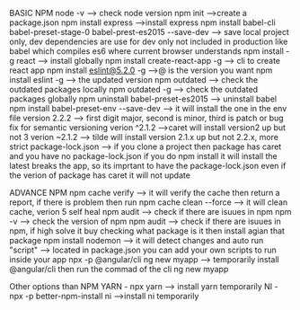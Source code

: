 BASIC NPM
node -v --> check node version
npm init -->create a package.json
npm install express -->install express
npm install babel-cli babel-preset-stage-0 babel-prest-es2015 --save-dev --> save local project only, dev dependencies are use for dev only not included in production like babel which compiles es6 where current browser understands
npm install -g react --> install globally
 npm install create-react-app -g --> cli to create react app
 npm install eslint@5.2.0 -g -->@ is the version you want
 npm install eslint -g --> the updated version
 npm outdated --> check the outdated packages locally
 npm outdated -g --> check the outdated packages globally
 npm uninstall babel-preset-es2015 --> uninstall babel
 npm install babel-preset-env --save-dev --> it will install the one in the env file
 version 2.2.2 --> first digit major, second is minor, third is patch or bug fix for semantic versioning
 verion ^2.1.2 -->caret will install version2 up but not 3
 verion ~2.1.2 --> tilde will install version 2.1.x up but not 2.2.x, more strict
 package-lock.json --> if you clone a project then package has caret and you have no package-lock.json if you do npm install it will install the latest breaks the app, so its imprtant to have the package-lock.json even if the verion of package has caret it will not update

ADVANCE NPM
npm cache verify --> it will verify the cache  then return a report, if there is problem then run
npm cache clean --force --> it will clean cache, verion 5 self heal
npm audit --> check if there are isuues in npm
npm -v --> check the version of npm
npm audit --> check if there are isuues in npm, if high solve it buy checking what package is it then install agian that package
npm install nodemon --> it will detect changes and auto run
"script" --> located in package.json you can add your own scripts to run inside your app
npx -p @angular/cli ng new myapp --> temporarily install @angular/cli then run the commad of the cli ng new myapp

Other options than NPM
YARN - npx yarn --> install yarn temporarily
NI - npx -p better-npm-install ni -->install ni temporarily
